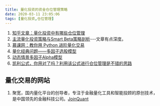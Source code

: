 ```yaml
---
title: 量化投资的资金仓位管理策略
date: 2020-03-11 23:05:06
tags: [量化投资,仓位管理]
---
```


1. [知乎文章：量化投资中有哪些仓位管理](https://www.zhihu.com/question/37913504/answer/707857767)
2. [主流量化投资策略与Smart Beta策略剖析](https://www.jianshu.com/p/7afdd2700ce9)---文章有点深度。
3. [慕课网：教你用 Python 进阶量化交易](https://www.imooc.com/read/13?mc_marking=eac701b9285ff17d6c6237fd509128f7&mc_channel=shouji)
4. [量化经典问题——多因子选股模型](https://blog.csdn.net/weixin_42219751/article/details/98197669)
5. [动态情景多因子Alpha模型](https://www.joinquant.com/view/community/detail/8ab44be934b049fb72a3e0881f922fde)
6. [凯利公式，你用对了吗？利用该公式进行仓位管理是不错的思路](https://www.joinquant.com/view/community/detail/469e185e2c1967938290223520a6eb9d)


## 量化交易的网站
1. 聚宽，国内量化平台的创导者，专注于金融量化工具和智能投顾的原创技术，是中国领先的金融科技公司。[JoinQuant](https://www.joinquant.com/)